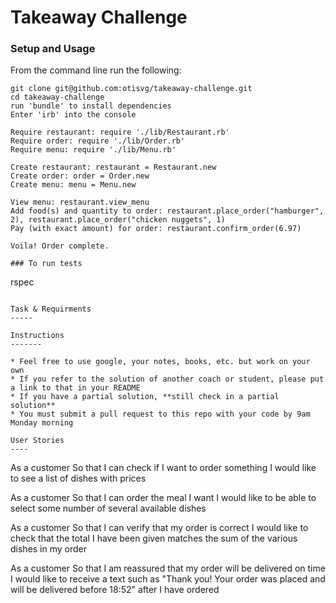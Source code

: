 Takeaway Challenge
==================
 
### Setup and Usage
From the command line run the following:
```
git clone git@github.com:otisvg/takeaway-challenge.git
cd takeaway-challenge
run 'bundle' to install dependencies
Enter 'irb' into the console

Require restaurant: require './lib/Restaurant.rb'
Require order: require './lib/Order.rb'
Require menu: require './lib/Menu.rb'

Create restaurant: restaurant = Restaurant.new
Create order: order = Order.new
Create menu: menu = Menu.new

View menu: restaurant.view_menu
Add food(s) and quantity to order: restaurant.place_order("hamburger", 2), restaurant.place_order("chicken nuggets", 1)
Pay (with exact amount) for order: restaurant.confirm_order(6.97)

Voila! Order complete.

### To run tests
```
rspec
```
 
Task & Requirments
-----

Instructions
-------

* Feel free to use google, your notes, books, etc. but work on your own
* If you refer to the solution of another coach or student, please put a link to that in your README
* If you have a partial solution, **still check in a partial solution**
* You must submit a pull request to this repo with your code by 9am Monday morning

User Stories
----

```
As a customer
So that I can check if I want to order something
I would like to see a list of dishes with prices

As a customer
So that I can order the meal I want
I would like to be able to select some number of several available dishes

As a customer
So that I can verify that my order is correct
I would like to check that the total I have been given matches the sum of the various dishes in my order

As a customer
So that I am reassured that my order will be delivered on time
I would like to receive a text such as "Thank you! Your order was placed and will be delivered before 18:52" after I have ordered
```
